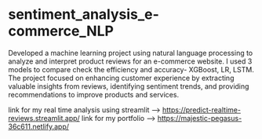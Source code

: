 # sentiment_analysis_e-commerce_NLP
Developed a machine learning project using natural language processing to analyze and interpret product reviews for an e-commerce website. I used 3 models to compare check the efficiency and accuracy- XGBoost, LR, LSTM. The project focused on enhancing customer experience by extracting valuable insights from reviews, identifying sentiment trends, and providing recommendations to improve products and services.

link for my real time analysis using streamlit --> https://predict-realtime-reviews.streamlit.app/
link for my portfolio --> https://majestic-pegasus-36c611.netlify.app/